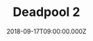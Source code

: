 ---
title: "Deadpool 2"
year: 2018
date: 2018-09-17T09:00:00.000Z
permalink: /almanac/movies/2018-09-17-deadpool-2/index.html
rating: 3
---